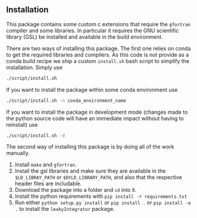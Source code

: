 ## Installation

This package contains some custom c extensions that require the `gfortran` compiler and some libraries. In particular it requires the GNU scientific library (GSL) be installed and available in the build environment.

There are two ways of installing this package. The first one relies on conda to get the required libraries and compilers. As this code is not provide as a conda build recipe we ship a custom `install.sh` bash script to simplify the installation. Simply use

```bash
./script/install.sh
```

If you want to install the package within some conda environment use

```bash
./script/install.sh -n conda_environment_name
```

If you want to install the package in development mode (changes made to the python source code will have an immediate impact without having to reinstall) use

```bash
./script/install.sh -d
```

The second way of installing this package is by doing all of the work manually.

1. Install `make` and `gfortran`.
2. Install the gsl libraries and make sure they are available in the `$LD_LIBRAY_PATH` or `$DYLD_LIBRARY_PATH`, and also that the respective header files are includable.
3. Download the package into a folder and `cd` into it.
4. Install the python requirements with `pip install -r requirements.txt`
5. Run either `python setup.py install` or `pip install .` or `pip install -e .` to install the `leakyIntegrator` package.
